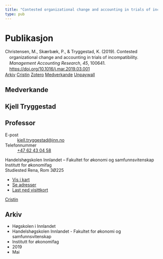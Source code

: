 ```yaml
---
title: "Contested organizational change and accounting in trials of incompatibility"
type: pub
---
```

<h1>Publikasjon</h1>
<article id="csl-bib-container-PD5WHYCI" class="csl-bib-container">
  <div class="csl-bib-body" style="line-height: 1.35; padding-left: 1em; text-indent:-1em;">
  <div class="csl-entry">Christensen, M., Sk&#xE6;rb&#xE6;k, P., &amp; Tryggestad, K. (2019). Contested organizational change and accounting in trials of incompatibility. <i>Management Accounting Research</i>, <i>45</i>, 100641. <a href="https://doi.org/10.1016/j.mar.2019.03.001">https://doi.org/10.1016/j.mar.2019.03.001</a></div>
</div>
  <div class="csl-bib-buttons">
    <a href="#taxonomy-article-PD5WHYCI" class="csl-bib-button">Arkiv</a>
    <a href="https://app.cristin.no/results/show.jsf?id=1698450" alt="Cristin URL" class="csl-bib-button">Cristin</a>
    <a href="http://zotero.org/groups/5022929/items/PD5WHYCI" alt="Zotero URL" class="csl-bib-button">Zotero</a>
    <a href="#contributors-article-PD5WHYCI" class="csl-bib-button">Medverkande</a>
    <a href="https://research.cbs.dk/files/61731463/peter_sk_rb_k_et_al_contested_organizational_chang_acceptedmanuscript.pdf" class="csl-bib-button">Unpaywall</a>
  </div>
  <div id="csl-bib-meta-container-PD5WHYCI"></div>
</article>
<div id="csl-bib-meta-PD5WHYCI" class="csl-bib-meta">
  <article id="contributors-article-PD5WHYCI" class="contributors-article">
    <h1>Medverkande</h1>
    <div class="personas">
<div class="vrtx-hinn-person-card">
<div class="photo">
<i class="lar la-user-circle missing-person"></i>
</div>
<div class="info">
<hgroup><h1>Kjell Tryggestad</h1>
<h2>Professor</h2>
</hgroup><dl>
<dt>E-post</dt>
<dd>
<a href="mailto:kjell.tryggestad@inn.no">kjell.tryggestad@inn.no</a>
</dd>
<dt>Telefonnummer</dt>
<dd><a href="tel:+4762430458">
+47 62 43 04 58
</a></dd>
</dl>
<p>
Handelshøgskolen Innlandet – Fakultet for økonomi og samfunnsvitenskap<br>
Institutt for økonomifag<br>
Studiested Rena,
Rom 3Ø225
</p>
<ul class="vrtx-hinn-links">
<li><a href="https://www.google.com/maps?q=61.13620,11.37454">Vis i kart</a></li>
<li><a href="https://www.inn.no/finn-en-ansatt/kjell-tryggestad.html#vrtx-hinn-addresses">Se adresser</a></li>
<li><a href="https://www.inn.no/finn-en-ansatt/kjell-tryggestad.html?vrtx=vcf">Last ned visittkort</a></li>
</ul>
</div>
</div>
<a href="https://app.cristin.no/persons/show.jsf?id=648685" alt="Cristin URL" class="personas-cristin">Cristin</a>
</div>
  </article>
  <article id="taxonomy-article-PD5WHYCI" class="taxonomy-article">
    <h1>Arkiv</h1>
    <ul>
      <li>Høgskolen i Innlandet</li>
      <li>Handelshøgskolen Innlandet - Fakultet for økonomi og samfunnsvitenskap</li>
      <li>Institutt for økonomifag</li>
      <li>2019</li>
      <li>Mai</li>
    </ul>
  </article>
</div>
